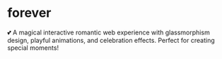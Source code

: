 # forever
💕 A magical interactive romantic web experience with glassmorphism design, playful animations, and celebration effects. Perfect for creating special moments!
